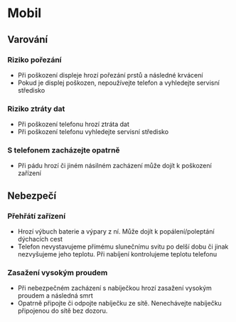 # Mobil
## Varování
### Riziko pořezání
- Při poškození displeje hrozí pořezání prstů a následné krvácení
- Pokud je displej poškozen, nepoužívejte telefon a vyhledejte servisní středisko
### Riziko ztráty dat
- Při poškození telefonu hrozí ztráta dat
- Při poškození telefonu vyhledejte servisní středisko
### S telefonem zacházejte opatrně
- Při pádu hrozí či jiném násilném zacházení může dojít k poškození zařízení
## Nebezpečí
### Přehřátí zařízení
- Hrozí výbuch baterie a výpary z ní. Může dojít k popálení/poleptání dýchacích cest
- Telefon nevystavujeme přímému slunečnímu svitu po delší dobu či jinak nezvyšujeme jeho teplotu. Při nabíjení kontrolujeme teplotu telefonu
### Zasažení vysokým proudem
- Při nebezpečném zacházení s nabíječkou hrozí zasažení vysokým proudem a následná smrt
- Opatrně připojte či odpojte nabíječku ze sítě. Nenechávejte nabíječku připojenou do sítě bez dozoru.